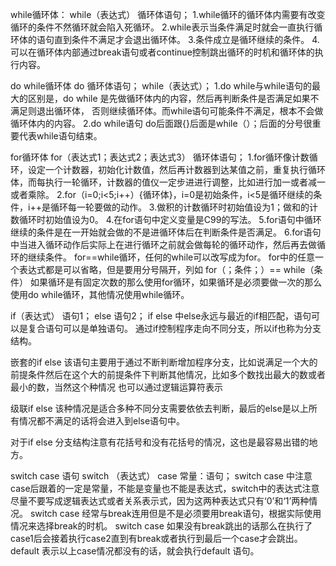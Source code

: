 while循环体：
while（表达式）
  循环体语句；
1.while循环的循环体内需要有改变循环的条件不然循环就会陷入死循环。
2.while表示当条件满足时就会一直执行循环体的语句直到条件不满足才会退出循环体。
3.条件成立是循环继续的条件。
4.可以在循环体内部通过break语句或者continue控制跳出循环的时机和循环体的执行内容。

do while循环体
do
  循环体语句；
  while（表达式）；
1.do while与while语句的最大的区别是，do while 是先做循环体内的内容，然后再判断条件是否满足如果不满足则退出循环体，
否则继续循环体。而while语句可能条件不满足，根本不会做循环体内的内容。
2.do while语句  do后面跟{}后面是while（）；后面的分号很重要代表while语句结束。

for循环体
for（表达式1；表达式2；表达式3）
    循环体语句；
1.for循环像计数循环，设定一个计数器，初始化计数值，然后再计数器到达某值之前，重复执行循环体，而每执行一轮循环，计数器的值仪一定步进进行调整，比如进行加一或者减一或者乘除。
2.for（i=0;i<5;i++）{循环体}，i=0是初始条件，i<5是循环继续的条件，i++是循环每一轮要做的动作。
3.做积的计数循环时初始值设为1；做和的计数循环时初始值设为0。
4.在for语句中定义变量是C99的写法。
5.for语句中循环继续的条件是在一开始就会做的不是进循环体后在判断条件是否满足。
6.for语句中当进入循环动作后实际上在进行循环之前就会做每轮的循环动作，然后再去做循环的继续条件。
for==while循环，任何的while可以改写成为for。
for中的任意一个表达式都是可以省略，但是要用分号隔开，列如 for（；条件；）== while（条件）
如果循环是有固定次数的那么使用for循环，如果循环是必须要做一次的那么使用do while循环，其他情况使用while循环。

if（表达式）
    语句1；
else
    语句2；
if else 中else永远与最近的if相匹配，语句可以是复合语句可以是单独语句。
通过if控制程序走向不同分支，所以if也称为分支结构。

嵌套的if else 该语句主要用于通过不断判断增加程序分支，比如说满足一个大的前提条件然后在这个大的前提条件下判断其他情况，比如多个数找出最大的数或者最小的数，当然这个种情况
也可以通过逻辑运算符表示

级联if else 该种情况是适合多种不同分支需要依依去判断，最后的else是以上所有情况都不满足的话将会进入到else语句中。

对于if else 分支结构注意有花括号和没有花括号的情况，这也是最容易出错的地方。

switch case 语句
switch （表达式）
    case 常量：语句；
switch case 中注意case后跟着的一定是常量，不能是变量也不能是表达式，switch中的表达式注意尽量不要写成逻辑表达式或者关系表示式，因为这两种表达式只有‘0’和‘1’两种情况。
switch case 经常与break连用但是不是必须要用break语句，根据实际使用情况来选择break的时机。
switch case 如果没有break跳出的话那么在执行了case1后会接着执行case2直到有break或者执行到最后一个case才会跳出。
default 表示以上case情况都没有的话，就会执行default 语句。
